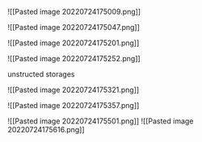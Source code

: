 ![[Pasted image 20220724175009.png]]

![[Pasted image 20220724175047.png]]


![[Pasted image 20220724175201.png]]

![[Pasted image 20220724175252.png]]

unstructed storages

![[Pasted image 20220724175321.png]]

![[Pasted image 20220724175357.png]]

![[Pasted image 20220724175501.png]]
![[Pasted image 20220724175616.png]]



